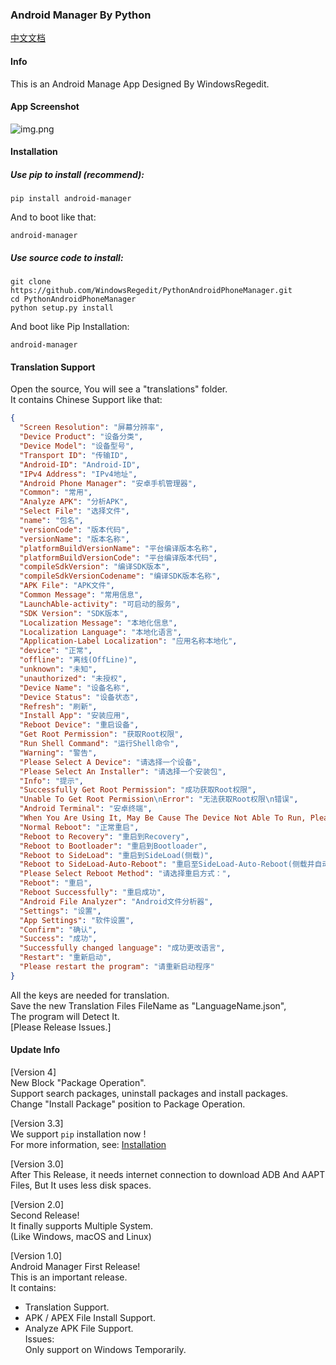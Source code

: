 ### Android Manager By Python

[中文文档](README_ZH-CN.md)

#### Info
This is an Android Manage App Designed By WindowsRegedit.<br>

#### App Screenshot
![img.png](https://fastly.jsdelivr.net/gh/WindowsRegedit/PythonAndroidPhoneManager@master/img.png)

#### Installation
##### Use pip to install (recommend):
```shell
pip install android-manager
```
And to boot like that:<br>
```shell
android-manager
```
##### Use source code to install:
```shell
git clone https://github.com/WindowsRegedit/PythonAndroidPhoneManager.git
cd PythonAndroidPhoneManager
python setup.py install
```
And boot like Pip Installation:
```shell
android-manager
```

#### Translation Support
Open the source, You will see a "translations" folder.<br>
It contains Chinese Support like that:
```json
{
  "Screen Resolution": "屏幕分辨率",
  "Device Product": "设备分类",
  "Device Model": "设备型号",
  "Transport ID": "传输ID",
  "Android-ID": "Android-ID",
  "IPv4 Address": "IPv4地址",
  "Android Phone Manager": "安卓手机管理器",
  "Common": "常用",
  "Analyze APK": "分析APK",
  "Select File": "选择文件",
  "name": "包名",
  "versionCode": "版本代码",
  "versionName": "版本名称",
  "platformBuildVersionName": "平台编译版本名称",
  "platformBuildVersionCode": "平台编译版本代码",
  "compileSdkVersion": "编译SDK版本",
  "compileSdkVersionCodename": "编译SDK版本名称",
  "APK File": "APK文件",
  "Common Message": "常用信息",
  "LaunchAble-activity": "可启动的服务",
  "SDK Version": "SDK版本",
  "Localization Message": "本地化信息",
  "Localization Language": "本地化语言",
  "Application-Label Localization": "应用名称本地化",
  "device": "正常",
  "offline": "离线(OffLine)",
  "unknown": "未知",
  "unauthorized": "未授权",
  "Device Name": "设备名称",
  "Device Status": "设备状态",
  "Refresh": "刷新",
  "Install App": "安装应用",
  "Reboot Device": "重启设备",
  "Get Root Permission": "获取Root权限",
  "Run Shell Command": "运行Shell命令",
  "Warning": "警告",
  "Please Select A Device": "请选择一个设备",
  "Please Select An Installer": "请选择一个安装包",
  "Info": "提示",
  "Successfully Get Root Permission": "成功获取Root权限",
  "Unable To Get Root Permission\nError": "无法获取Root权限\n错误",
  "Android Terminal": "安卓终端",
  "When You Are Using It, May Be Cause The Device Not Able To Run, Please Use Carefully": "在使用过程中，有可能会导致设备无法正常运行，请谨慎使用",
  "Normal Reboot": "正常重启",
  "Reboot to Recovery": "重启到Recovery",
  "Reboot to Bootloader": "重启到Bootloader",
  "Reboot to SideLoad": "重启到SideLoad(侧载)",
  "Reboot to SideLoad-Auto-Reboot": "重启至SideLoad-Auto-Reboot(侧载并自动重启)",
  "Please Select Reboot Method": "请选择重启方式：",
  "Reboot": "重启",
  "Reboot Successfully": "重启成功",
  "Android File Analyzer": "Android文件分析器",
  "Settings": "设置",
  "App Settings": "软件设置",
  "Confirm": "确认",
  "Success": "成功",
  "Successfully changed language": "成功更改语言",
  "Restart": "重新启动",
  "Please restart the program": "请重新启动程序"
}
```
All the keys are needed for translation.<br>
Save the new Translation Files FileName as "LanguageName.json",<br>
The program will Detect It.<br>
[Please Release Issues.]

#### Update Info
[Version 4]<br>
New Block "Package Operation".<br>
Support search packages, uninstall packages and install packages.<br>
Change "Install Package" position to Package Operation.


[Version 3.3]<br>
We support ``pip`` installation now !<br>
For more information, see: 
[Installation](#Installation)

[Version 3.0]<br>
After This Release, it needs internet connection to download ADB And AAPT Files,
But It uses less disk spaces.<br>

[Version 2.0]<br>
Second Release!<br>
It finally supports Multiple System.<br>
(Like Windows, macOS and Linux)<br>

[Version 1.0]<br>
Android Manager First Release!<br>
This is an important release.<br>
It contains:<br>
 - Translation Support.<br>
 - APK / APEX File Install Support.<br>
 - Analyze APK File Support.<br>
Issues:<br>
Only support on Windows Temporarily.<br>